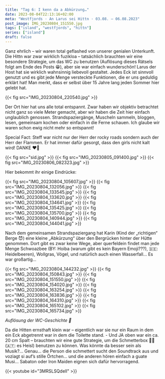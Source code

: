 ```yaml
---
title: "Tag 6: I kenn da a Abkürzung…"
date: 2023-08-04T22:13:16+02:00
meta: "Westfjords · An Larus sei Hittn · 03.08. — 06.08.2023"
post_image: IMG_20230804_151550.jpg
tags: ["island", "westfjords", "hittn"]
series: ["island"]
draft: false
---
```


Ganz ehrlich – wir waren total geflashed von unserer genialen
Unterkunft. Die Hittn war zwar wirklich fuzikloa – tatsächlich brauchten
wir eine besondere Strategie, um das WC zu benutzen (Auflösung dieses
Rätsels folgt am Ende des Posts 😁), aber sie war einfach wunderschön!
Larus der Host hat sie wirklich wahnsinnig liebevoll gestaltet. Jedes
Eck ist sinnvoll genutzt und es gibt jede Menge versteckte Funktionen,
die er uns geduldig erklärt hat! Man merkt, dass er selbst über 15 Jahre
lang jeden Sommer hier gelebt hat.

{{< fig src="IMG_20230804_220540.jpg" >}}

Der Ort hier hat uns alle total entspannt. Zwar haben wir objektiv
betrachtet nicht ganz so viele Meter gemacht, aber wir haben die Zeit
hier einfach unglaublich genossen. Strandspaziergänge, Muscheln sammeln,
bloggen, lesen, gemeinsam kochen oder einfach in die Ferne schauen. Ich
glaube wir waren schon ewig nicht mehr so entspannt!

Special Fact: Steff war nicht nur der Herr der rocky roads sondern auch
der Herr der Flammen. Er hat immer dafür gesorgt, dass den girls nicht
kalt wird! DANKE ❤️🫶

{{< fig src="sid.jpg" >}}
{{< fig src="IMG_20230805_091400.jpg"  >}}
{{< fig src="IMG_20230806_082323.jpg" >}}

Hier bekommt ihr einige Eindrücke:

{{< fig src="IMG_20230804_105607.jpg" >}}
{{< fig src="IMG_20230804_132056.jpg" >}}
{{< fig src="IMG_20230804_133545.jpg" >}}
{{< fig src="IMG_20230804_133620.jpg" >}}
{{< fig src="IMG_20230804_134641.jpg" >}}
{{< fig src="IMG_20230804_135425.jpg" >}}
{{< fig src="IMG_20230804_135700.jpg" >}}
{{< fig src="IMG_20230804_140944.jpg" >}}
{{< fig src="IMG_20230804_144041.jpg" >}}

Nach dem gemeinsamen Strandspaziergang hat Karin (Kind der „richtigen“
Berge 😈) eine kleine „Abkürzung“ über den Bergrücken
hinter der Hütte genommen. Dort gibt es zwar keine Wege, aber
querfeldein findet man jede Menge Schwoazbee (BY: Hoiba (warum gibt es kein Bayern Emoji???), 🇩🇪: Heidelbeeren),
Wollgras, Vögel, und natürlich auch einen Wasserfall… Es war großartig…

{{< fig src="IMG_20230804_144232.jpg" >}}
{{< fig src="IMG_20230804_150843.jpg" >}}
{{< fig src="IMG_20230804_151550.jpg" >}}
{{< fig src="IMG_20230804_154020.jpg" >}}
{{< fig src="IMG_20230804_163254.jpg" >}}
{{< fig src="IMG_20230804_163836.jpg" >}}
{{< fig src="IMG_20230804_164310.jpg" >}}
{{< fig src="IMG_20230804_165102.jpg" >}}
{{< fig src="IMG_20230804_165734.jpg" >}}

*Auflösung der WC-Geschichte 💩*

Da die Hitten ernsthaft klein war – eigentlich war sie nur ein Raum in
dem ein Eck abgetrennt war in dem die Toilette stand. - Und JA oben war
ein ca. 20 cm Spalt – brauchten wir eine gute Strategie, um die
Schmetterbox 🚽🧻 (🇦🇹: es Heisl) benutzen zu können. Was könnte da besser
sein als Musik?… Genau… die Person die schmettert sucht den Soundtrack
aus und voziagt si auf’s stille Örtchen… und die anderen hören einfach
a guate Musi… Sabaton oder Iron Maiden eignen sich dafür hervorragend.

{{< youtube id="3MRSLSQdelI" >}}
